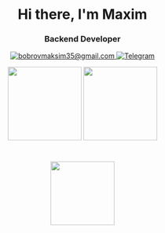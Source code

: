 <div id="header" align="center">
	<h1>Hi there, I'm Maxim</h1>
	<h3>Backend Developer</h3>
</div>
<div id="socials" align="center">
	</a>
	<a href="bobrovmaksim35@gmail.com">
		<img src="https://img.shields.io/badge/Gmail-blue?style=for-the-badge&logo=gmail&logoColor=white" alt="bobrovmaksim35@gmail.com"/>
	</a>
	<a href="https://t.me/fersko">
		<img src="https://img.shields.io/badge/Telegram-blue?style=for-the-badge&logo=telegram&logoColor=white" alt="Telegram"/>
	</a>
</div>

<p align='center'>

   <a href="https://github-readme-stats.vercel.app/api?username=maximfersko&show_icons=true&count_private=true">
       <img height=150 src="https://github-readme-stats.vercel.app/api?username=maximfersko&show_icons=true&count_private=true"/></a>
   <a href="https://github.com/maximfersko/github-readme-stats">
       <img height=150 src="https://github-readme-stats.vercel.app/api/top-langs/?username=maximfersko&layout=compact"/></a>

</p>

<div align="center" style="margin: 40px 0">
   <a href="https://github.com/maximferslo/github-profile-views-counter">
       <img width="130px" src="https://komarev.com/ghpvc/?username=maximfersko&color=00BFFF">
   </a>
</div>

<!--
**maximfersko/maximfersko** is a ✨ _special_ ✨ repository because its `README.md` (this file) appears on your GitHub profile.

Here are some ideas to get you started:

- 🔭 I’m currently working on ...
- 🌱 I’m currently learning ...
- 👯 I’m looking to collaborate on ...
- 🤔 I’m looking for help with ...
- 💬 Ask me about ...
- 📫 How to reach me: ...
- 😄 Pronouns: ...
- ⚡ Fun fact: ...
-->
